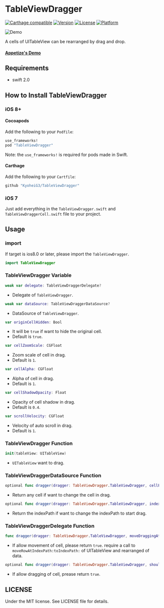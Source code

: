 # TableViewDragger

[![Carthage compatible](https://img.shields.io/badge/Carthage-compatible-4BC51D.svg?style=flat)](https://github.com/Carthage/Carthage)
[![Version](https://img.shields.io/cocoapods/v/TableViewDragger.svg?style=flat)](http://cocoadocs.org/docsets/TableViewDragger)
[![License](https://img.shields.io/cocoapods/l/TableViewDragger.svg?style=flat)](http://cocoadocs.org/docsets/TableViewDragger)
[![Platform](https://img.shields.io/cocoapods/p/TableViewDragger.svg?style=flat)](http://cocoadocs.org/docsets/TableViewDragger)

![Demo](https://kyoheig3.github.io/TableViewDragger/images/dragger.gif)

A cells of UITableView can be rearranged by drag and drop.

#### [Appetize's Demo](https://appetize.io/app/p92e7wrmfkq32t473fuavn8bmm)

## Requirements
* swift 2.0

## How to Install TableViewDragger

### iOS 8+

#### Cocoapods

Add the following to your `Podfile`:

```Ruby
use_frameworks!
pod "TableViewDragger"
```
Note: the `use_frameworks!` is required for pods made in Swift.

#### Carthage

Add the following to your `Cartfile`:

```Ruby
github "KyoheiG3/TableViewDragger"
```

### iOS 7

Just add everything in the `TableViewDragger.swift` and `TableViewDraggerCell.swift` file to your project.

## Usage

### import

If target is ios8.0 or later, please import the `TableViewDragger`.

```swift
import TableViewDragger
```

### TableViewDragger Variable

```swift
weak var delegate: TableViewDraggerDelegate?
```
* Delegate of `TableViewDragger`.

```swift
weak var dataSource: TableViewDraggerDataSource?
```
* DataSource of `TableViewDragger`.

```swift
var originCellHidden: Bool
```
* It will be `true` if want to hide the original cell.
* Default is `true`.

```swift
var cellZoomScale: CGFloat
```
* Zoom scale of cell in drag.
* Default is `1`.

```swift
var cellAlpha: CGFloat
```
* Alpha of cell in drag.
* Default is `1`.

```swift
var cellShadowOpacity: Float
```
* Opacity of cell shadow in drag.
* Default is `0.4`.

```swift
var scrollVelocity: CGFloat
```
* Velocity of auto scroll in drag.
* Default is `1`.

### TableViewDragger Function

```swift
init(tableView: UITableView)
```
* `UITableView` want to drag.

### TableViewDraggerDataSource Function

```swift
optional func dragger(dragger: TableViewDragger.TableViewDragger, cellForRowAtIndexPath indexPath: NSIndexPath) -> UITableViewCell?
```
* Return any cell if want to change the cell in drag.

```swift
optional func dragger(dragger: TableViewDragger.TableViewDragger, indexPathForDragAtIndexPath indexPath: NSIndexPath) -> NSIndexPath
```
* Return the indexPath if want to change the indexPath to start drag.

### TableViewDraggerDelegate Function

```swift
func dragger(dragger: TableViewDragger.TableViewDragger, moveDraggingAtIndexPath indexPath: NSIndexPath, newIndexPath: NSIndexPath) -> Bool
```
* If allow movement of cell, please return `true`. require a call to `moveRowAtIndexPath:toIndexPath:` of UITableView and rearranged of data.

```swift
optional func dragger(dragger: TableViewDragger.TableViewDragger, shouldDragAtIndexPath indexPath: NSIndexPath) -> Bool
```
* If allow dragging of cell, prease return `true`.

## LICENSE

Under the MIT license. See LICENSE file for details.
